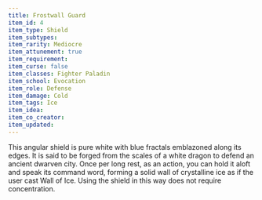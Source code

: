 ```yaml
---
title: Frostwall Guard
item_id: 4
item_type: Shield
item_subtypes:
item_rarity: Mediocre
item_attunement: true
item_requirement:
item_curse: false
item_classes: Fighter Paladin
item_school: Evocation
item_role: Defense
item_damage: Cold
item_tags: Ice
item_idea:
item_co_creator:
item_updated:
---
```


This angular shield is pure white with blue fractals emblazoned along its edges. It is said to be forged from the scales of a white dragon to defend an ancient dwarven city. Once per long rest, as an action, you can hold it aloft and speak its command word, forming a solid wall of crystalline ice as if the user cast <magic-spell>Wall of Ice</magic-spell>. Using the shield in this way does not require concentration.
